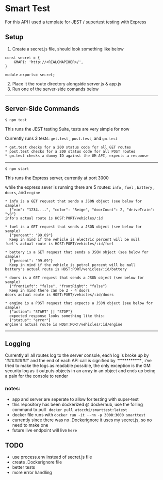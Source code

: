# Smart Test
For this API I used a template for JEST / supertest testing with Express


## Setup
1) Create a secret.js file, should look something like below
```
const secret = {
    GMAPI: 'http://<REALGMAPIHER>/',
}

module.exports= secret;
```
2) Place it the route directory alongside server.js & app.js
3) Run one of the server-side comands below
---------------------------------

## Server-Side Commands



```
$ npm test
```

This runs the JEST testing Suite, tests are very simple for now

Currently runs 3 tests: ```get.test``` , ```post.test```, and ```gm.test```

    * get.test checks for a 200 status code for all GET routes
    * post.test checks for a 200 status code for all POST routes
    * gm.test checks a dummy ID against the GM API, expects a response
    
----------------------------------------

```
$ npm start
```

This runs the Express server, currently at port 3000

while the express sever is running there are 5 routes: ```info``` , ```fuel``` , ```battery``` , ```doors```, and ```engine```

    * info is a GET request that sends a JSON object (see below for sample)
      {"vin": "1234....", "color": "Beige", "doorCount": 2, "driveTrain": "v8"}
    info's actual route is HOST:PORT/vehicles/:id

    * fuel is a GET request that sends a JSON object (see below for sample)
      {"percent": "99.09"}
      Keep in mind if the vehicle is electric percent will be null
    fuel's actual route is HOST:PORT/vehicles/:id/fuel

    * battery is a GET request that sends a JSON object (see below for sample)
      {"percent": "99.09"}
      Keep in mind if the vehicle is petrol percent will be null
    battery's actual route is HOST:PORT/vehicles/:id/battery

    * doors is a GET request that sends a JSON object (see below for sample)
      {"frontLeft": "false", "frontRight": "false"}
      Keep in mind there can be 2 - 4 doors
    doors actual route is HOST:PORT/vehicles/:id/doors

    * engine is a POST request that expects a JSON object (see below for sample)
      {"action": "START" || "STOP"}
      expected response looks something like this:
      {"status": "error"}
    engine's actual route is HOST:PORT/vehicles/:id/engine
---------------
## Logging

Currently all all routes log to the server console, each log is broke up by '########' and the end of each API call is signified by '***********', i've tried to make the logs as readable possible, the only exception is the GM security log as it outputs objects in an array in an object and ends up being a pain for the console to render

### notes:

* app and server are seperate to allow for testing with super-test
* this repository has been dockerized @ dockerhub, use the folling command to pull ``` docker pull atocchi/smarttest:latest```
* docker file runs with ```docker run -it --rm -p 3000:3000 smarttest```
* currently since there was no .Dockerignore it uses my secret.js, so no need to make one
* future live endpoint will live ```here```

## TODO
+ use process.env instead of secret.js file
+ create .Dockerignore file 
+ better tests
+ more error handling
